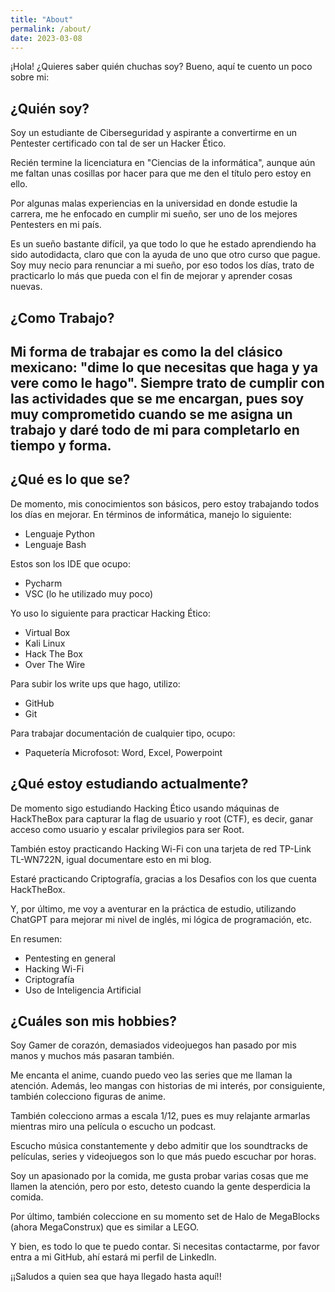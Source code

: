 ```yaml
---
title: "About"
permalink: /about/
date: 2023-03-08
---
```

¡Hola! ¿Quieres saber quién chuchas soy? Bueno, aquí te cuento un poco sobre mi:

## ¿Quién soy?
Soy un estudiante de Ciberseguridad y aspirante a convertirme en un Pentester certificado con tal de ser un Hacker Ético.

Recién termine la licenciatura en "Ciencias de la informática", aunque aún me faltan unas cosillas por hacer para que me den el título pero estoy en ello.

Por algunas malas experiencias en la universidad en donde estudie la carrera, me he enfocado en cumplir mi sueño, ser uno de los mejores Pentesters en mi país.

Es un sueño bastante difícil, ya que todo lo que he estado aprendiendo ha sido autodidacta, claro que con la ayuda de uno que otro curso que pague. Soy muy necio para renunciar a mi sueño, por eso todos los días, trato de practicarlo lo más que pueda con el fin de mejorar y aprender cosas nuevas.

## ¿Como Trabajo?
Mi forma de trabajar es como la del clásico mexicano: "dime lo que necesitas que haga y ya vere como le hago". Siempre trato de cumplir con las actividades que se me encargan, pues soy muy comprometido cuando se me asigna un trabajo y daré todo de mi para completarlo en tiempo y forma.
-
## ¿Qué es lo que se?
De momento, mis conocimientos son básicos, pero estoy trabajando todos los días en mejorar. En términos de informática, manejo lo siguiente:
* Lenguaje Python
* Lenguaje Bash

Estos son los IDE que ocupo:
* Pycharm
* VSC (lo he utilizado muy poco)

Yo uso lo siguiente para practicar Hacking Ético:
* Virtual Box
* Kali Linux
* Hack The Box
* Over The Wire

Para subir los write ups que hago, utilizo:
* GitHub
* Git

Para trabajar documentación de cualquier tipo, ocupo:
* Paquetería Microfosot: Word, Excel, Powerpoint

## ¿Qué estoy estudiando actualmente?
De momento sigo estudiando Hacking Ético usando máquinas de HackTheBox para capturar la flag de usuario y root (CTF), es decir, ganar acceso como usuario y escalar privilegios para ser Root.

También estoy practicando Hacking Wi-Fi con una tarjeta de red TP-Link TL-WN722N, igual documentare esto en mi blog.

Estaré practicando Criptografía, gracias a los Desafios con los que cuenta HackTheBox.

Y, por último, me voy a aventurar en la práctica de estudio, utilizando ChatGPT para mejorar mi nivel de inglés, mi lógica de programación, etc.

En resumen:
* Pentesting en general
* Hacking Wi-Fi
* Criptografía
* Uso de Inteligencia Artificial

## ¿Cuáles son mis hobbies?
Soy Gamer de corazón, demasiados videojuegos han pasado por mis manos y muchos más pasaran también.

Me encanta el anime, cuando puedo veo las series que me llaman la atención. Además, leo mangas con historias de mi interés, por consiguiente, también colecciono figuras de anime.

También colecciono armas a escala 1/12, pues es muy relajante armarlas mientras miro una película o escucho un podcast.

Escucho música constantemente y debo admitir que los soundtracks de películas, series y videojuegos son lo que más puedo escuchar por horas.

Soy un apasionado por la comida, me gusta probar varias cosas que me llamen la atención, pero por esto, detesto cuando la gente desperdicia la comida.

Por último, también coleccione en su momento set de Halo de MegaBlocks (ahora MegaConstrux) que es similar a LEGO.


Y bien, es todo lo que te puedo contar. Si necesitas contactarme, por favor entra a mi GitHub, ahí estará mi perfil de LinkedIn.

¡¡Saludos a quien sea que haya llegado hasta aquí!!
